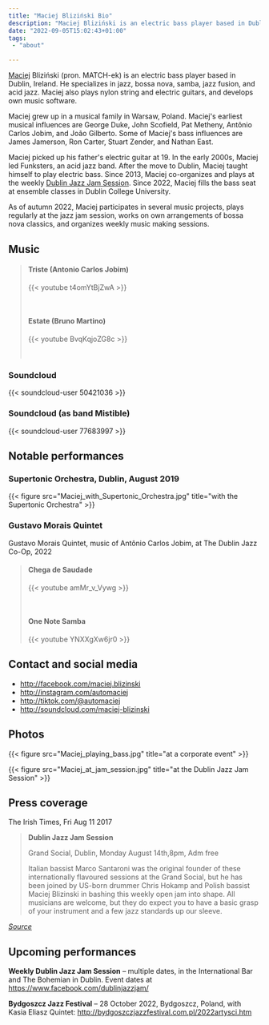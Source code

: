 ```yaml
---
title: "Maciej Bliziński Bio"
description: "Maciej Bliziński is an electric bass player based in Dublin, Ireland. He specializes in bossa nova, jazz, fusion, and acid jazz."
date: "2022-09-05T15:02:43+01:00"
tags:
 - "about"

---
```


[Maciej](https://en.wikipedia.org/wiki/Maciej) Bliziński (pron. MATCH-ek) is
an electric bass player based in Dublin, Ireland. He specializes in
jazz, bossa nova, samba, jazz fusion, and acid jazz.  Maciej also plays nylon
string and electric guitars, and develops own music software.

<!--more-->

Maciej grew up in a musical family in Warsaw, Poland. Maciej's earliest musical
influences are George Duke, John Scofield, Pat Metheny, Antônio Carlos Jobim,
and João Gilberto. Some of Maciej's bass influences are James Jamerson, Ron
Carter, Stuart Zender, and Nathan East.

Maciej picked up his father's electric guitar at 19. In the early 2000s, Maciej
led Funksters, an acid jazz band. After the move to Dublin, Maciej taught
himself to play electric bass. Since 2013, Maciej co-organizes and plays at the
weekly [Dublin Jazz Jam Session](https://facebook.com/dublinjazzjam). Since
2022, Maciej fills the bass seat at ensemble classes in Dublin College
University.

As of autumn 2022, Maciej participates in several music projects, plays
regularly at the jazz jam session, works on own arrangements of bossa nova
classics, and organizes weekly music making sessions.

## Music

> #### Triste (Antonio Carlos Jobim)
>
> {{< youtube t4omYtBjZwA >}}
>
> &nbsp;
>
> #### Estate (Bruno Martino)
>
> {{< youtube BvqKqjoZG8c >}}
>
> &nbsp;

### Soundcloud

{{< soundcloud-user 50421036 >}}

### Soundcloud (as band Mistible)

{{< soundcloud-user 77683997 >}}

## Notable performances

### Supertonic Orchestra, Dublin, August 2019

{{< figure src="Maciej_with_Supertonic_Orchestra.jpg" title="with the Supertonic Orchestra" >}}

### Gustavo Morais Quintet

Gustavo Morais Quintet, music of Antônio Carlos Jobim, at The Dublin Jazz Co-Op, 2022

> #### Chega de Saudade
>
> {{< youtube amMr_v_Vywg >}}
>
> &nbsp;
>
> #### One Note Samba
>
> {{< youtube YNXXgXw6jr0 >}}

## Contact and social media

* http://facebook.com/maciej.blizinski
* http://instagram.com/automaciej
* http://tiktok.com/@automaciej
* http://soundcloud.com/maciej-blizinski

## Photos

{{< figure src="Maciej_playing_bass.jpg" title="at a corporate event" >}}

{{< figure src="Maciej_at_jam_session.jpg" title="at the Dublin Jazz Jam Session" >}}

## Press coverage

The Irish Times, Fri Aug 11 2017

> **Dublin Jazz Jam Session**
>
> Grand Social, Dublin, Monday August 14th,8pm, Adm free
>
>
> Italian bassist Marco Santaroni was the original founder of these
> internationally flavoured sessions at the Grand Social, but he has been
> joined by US-born drummer Chris Hokamp and Polish bassist Maciej Blizinski in
> bashing this weekly open jam into shape. All musicians are welcome, but they
> do expect you to have a basic grasp of your instrument and a few jazz
> standards up our sleeve.

_[Source](https://www.irishtimes.com/culture/music/dancing-on-the-ceiling-and-swinging-on-the-sofa-this-week-s-jazz-gigs-1.3179541)_

## Upcoming performances

**Weekly Dublin Jazz Jam Session** – multiple dates, in the International Bar and The Bohemian in Dublin. Event dates at https://www.facebook.com/dublinjazzjam/

**Bydgoszcz Jazz Festival** – 28 October 2022, Bydgoszcz, Poland, with Kasia Eliasz Quintet: http://bydgoszczjazzfestival.com.pl/2022artysci.htm

